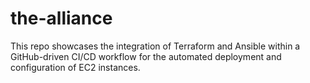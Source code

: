 # the-alliance

This repo showcases the integration of Terraform and Ansible within a GitHub-driven CI/CD workflow for the automated deployment and configuration of EC2 instances.
